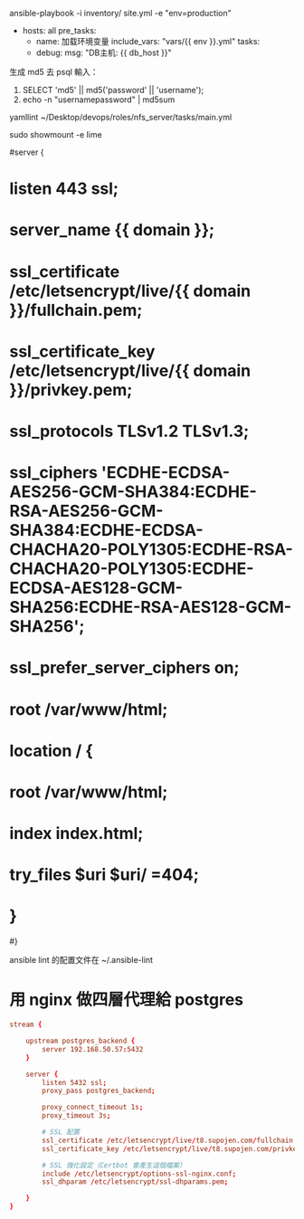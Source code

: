 ansible-playbook -i inventory/ site.yml -e "env=production"



- hosts: all
  pre_tasks:
    - name: 加载环境变量
      include_vars: "vars/{{ env }}.yml"
  tasks:
    - debug:
        msg: "DB主机: {{ db_host }}"

生成 md5 去 psql 輸入： 
1) SELECT 'md5' || md5('password' || 'username'); 
2) echo -n "usernamepassword" | md5sum


yamllint ~/Desktop/devops/roles/nfs_server/tasks/main.yml 


sudo showmount -e lime


#server {
#    listen 443 ssl;
#    server_name {{ domain }}; 
#
#    ssl_certificate /etc/letsencrypt/live/{{ domain }}/fullchain.pem;
#    ssl_certificate_key /etc/letsencrypt/live/{{ domain }}/privkey.pem;
#
#    ssl_protocols TLSv1.2 TLSv1.3;
#    ssl_ciphers 'ECDHE-ECDSA-AES256-GCM-SHA384:ECDHE-RSA-AES256-GCM-SHA384:ECDHE-ECDSA-CHACHA20-POLY1305:ECDHE-RSA-CHACHA20-POLY1305:ECDHE-ECDSA-AES128-GCM-SHA256:ECDHE-RSA-AES128-GCM-SHA256';
#    ssl_prefer_server_ciphers on;
#
#    root /var/www/html;
#
#    location / {
#        root /var/www/html;
#        index index.html;
#        try_files $uri $uri/ =404;
#    }
#}

ansible lint 的配置文件在 ~/.ansible-lint


# 用 nginx 做四層代理給 postgres
```nginx.conf
stream {

    upstream postgres_backend {
        server 192.168.50.57:5432
    }

    server {
        listen 5432 ssl;
        proxy_pass postgres_backend;

        proxy_connect_timeout 1s;
        proxy_timeout 3s;

        # SSL 配置
        ssl_certificate /etc/letsencrypt/live/t8.supojen.com/fullchain.pem;
        ssl_certificate_key /etc/letsencrypt/live/t8.supojen.com/privkey.pem;

        # SSL 強化設定（Certbot 會產生這個檔案）
        include /etc/letsencrypt/options-ssl-nginx.conf;
        ssl_dhparam /etc/letsencrypt/ssl-dhparams.pem;

    }
}
```